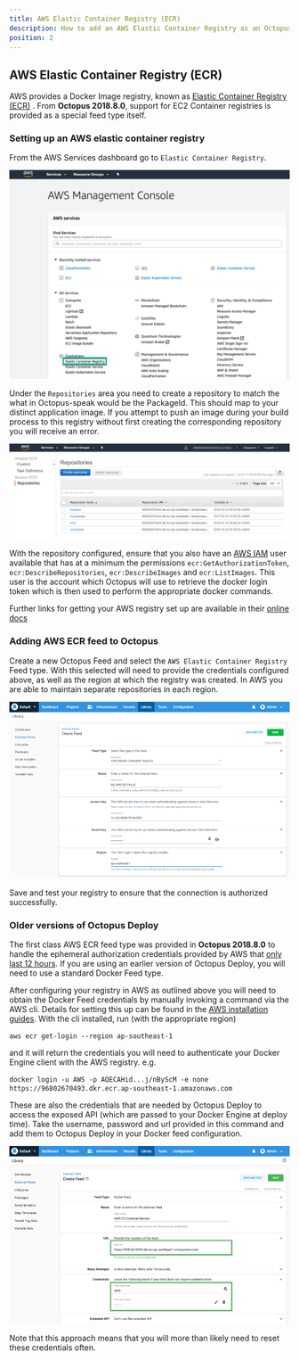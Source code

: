 ```yaml
---
title: AWS Elastic Container Registry (ECR)  
description: How to add an AWS Elastic Container Registry as an Octopus feed 
position: 2
---
```


## AWS Elastic Container Registry (ECR)  

AWS provides a Docker Image registry, known as [Elastic Container Registry (ECR)](https://aws.amazon.com/ecr/) . From **Octopus 2018.8.0**, support for EC2 Container registries is provided as a special feed type itself.

### Setting up an AWS elastic container registry
From the AWS Services dashboard go to `Elastic Container Registry`.

 ![AWS Services](images/aws-services.png "width=500")

Under the `Repositories` area you need to create a repository to match the what in Octopus-speak would be the PackageId. This should map to your distinct application image. If you attempt to push an image during your build process to this registry without first creating the corresponding repository you will receive an error.

![AWS Registries](images/aws-registries.png "width=500")

With the repository configured, ensure that you also have an [AWS IAM](https://aws.amazon.com/iam/) user available that has at a minimum the permissions `ecr:GetAuthorizationToken`, `ecr:DescribeRepositories`, `ecr:DescribeImages` and `ecr:ListImages`. This user is the account which Octopus will use to retrieve the docker login token which is then used to perform the appropriate docker commands.

Further links for getting your AWS registry set up are available in their [online docs](http://docs.aws.amazon.com/AmazonECR/latest/userguide/what-is-ecr.html)

### Adding AWS ECR feed to Octopus
 Create a new Octopus Feed and select the `AWS Elastic Container Registry` Feed type. With this selected will need to provide the credentials configured above, as well as the region at which the registry was created. In AWS you are able to maintain separate repositories in each region.

![AWS EC2 container service registry feed](images/aws-ecr-feed.png "width=500")

Save and test your registry to ensure that the connection is authorized successfully.

### Older versions of Octopus Deploy

The first class AWS ECR feed type was provided in **Octopus 2018.8.0** to handle the ephemeral authorization credentials provided by AWS that [only last 12 hours](http://docs.aws.amazon.com/AmazonECR/latest/userguide/Registries.html). If you are using an earlier version of Octopus Deploy, you will need to use a standard Docker Feed type.

After configuring your registry in AWS as outlined above you will need to obtain the Docker Feed credentials by manually invoking a command via the AWS cli. Details for setting this up can be found in the [AWS installation guides](http://docs.aws.amazon.com/cli/latest/userguide/installing.html). With the cli installed, run (with the appropriate region)
```
aws ecr get-login --region ap-southeast-1
```
and it will return the credentials you will need to authenticate your Docker Engine client with the AWS registry. e.g.
```
docker login -u AWS -p AQECAHid...j/nByScM -e none https://96802670493.dkr.ecr.ap-southeast-1.amazonaws.com
```

These are also the credentials that are needed by Octopus Deploy to access the exposed API (which are passed to your Docker Engine at deploy time). Take the username, password and url provided in this command and add them to Octopus Deploy in your Docker feed configuration.

![AWS EC2 Container Service Registry Feed](images/aws-docker-feed.png "width=500")

Note that this approach means that you will more than likely need to reset these credentials often.
